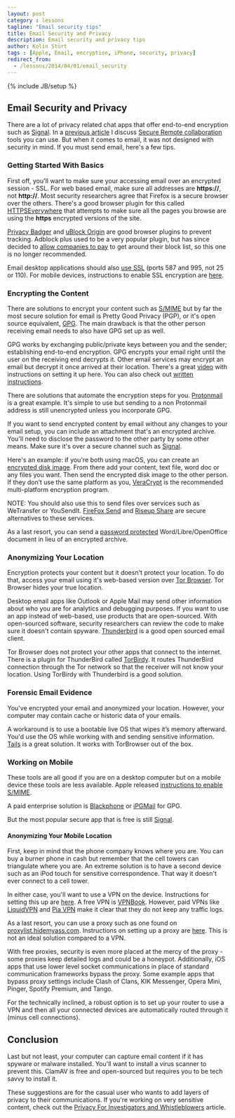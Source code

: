 ```yaml
---
layout: post
category : lessons
tagline: "Email security tips"
title: Email Security and Privacy
description: Email security and privacy tips
author: Kolin Stürt
tags : [Apple, Email, encryption, iPhone, security, privacy]
redirect_from: 
  - /lessons/2014/04/01/email_security
---
```

{% include JB/setup %}

## Email Security and Privacy

There are a lot of privacy related chat apps that offer end-to-end encryption such as [Signal](https://signal.org/). In a [previous article](https://kolinsturt.github.io/lessons/2020/02/01/remote_collaboration) I discuss [Secure Remote collaboration](https://kolinsturt.github.io/lessons/2020/02/01/remote_collaboration) tools you can use. But when it comes to email, it was not designed with security in mind. If you must send email, here's a few tips.

### Getting Started With Basics

First off, you'll want to make sure your accessing email over an encrypted session - SSL. For web based email, make sure all addresses are **https://**, not **http://**. Most security researchers agree that Firefox is a secure browser over the others. There's a good browser plugin for this called [HTTPSEverywhere](https://www.eff.org/Https-everywhere) that attempts to make sure all the pages you browse are using the **https** encrypted versions of the site.

[Privacy Badger](https://privacybadger.org/) and [uBlock Origin](https://github.com/gorhill/uBlock) are good browser plugins to prevent tracking. Adblock plus used to be a very popular plugin, but has since decided to [allow companies to pay](https://www.businessinsider.com/google-microsoft-amazon-taboola-pay-adblock-plus-to-stop-blocking-their-ads-2015-2) to get around their block list, so this one is no longer recommended.

Email desktop applications should also [use SSL](https://riseup.net/en/security/network-security/secure-connections) (ports 587 and 995, not 25 or 110). For mobile devices, instructions to enable SSL encryption are [here](https://support.godaddy.com/help/article/4888/enabling-email-with-ssl-on-your-iphone).

### Encrypting the Content

There are solutions to encrypt your content such as [S/MIME](https://support.microsoft.com/en-us/office/encrypt-messages-by-using-s-mime-in-outlook-on-the-web-878c79fc-7088-4b39-966f-14512658f480) but by far the most secure solution for email is Pretty Good Privacy (PGP), or it's open source equivalent, [GPG](https://gpgtools.org/). The main drawback is that the other person receiving email needs to also have GPG set up as well.

GPG works by exchanging public/private keys between you and the sender; establishing end-to-end encryption. GPG encrypts your email right until the user on the receiving end decrypts it. Other email services may encrypt an email but decrypt it once arrived at their location. There's a great [video](https://www.youtube.com/watch?v=LkRbAFxOu6o) with instructions on setting it up here. You can also check out [written instructions](https://riseup.net/en/security/message-security/openpgp).

There are solutions that automate the encryption steps for you. [Protonmail](https://protonmail.com/) is a great example. It's simple to use but sending to a non Protonmail address is still unencrypted unless you incorporate GPG.

If you want to send encrypted content by email without any changes to your email setup, you can include an attachment that's an encrypted archive. You'll need to disclose the password to the other party by some other means. Make sure it's over a secure channel such as [Signal](https://signal.org/).

Here's an example: if you're both using macOS, you can create an [encrypted disk image](https://support.apple.com/en-ca/guide/disk-utility/dskutl11888/mac). From there add your content, text file, word doc or any files you want. Then send the encrypted disk image to the other person. If they don’t use the same platform as you, [VeraCrypt](https://www.veracrypt.fr/en/Home.html) is the recommended multi-platform encryption program.

NOTE: You should also use this to send files over services such as WeTransfer or YouSendIt. [FireFox Send](https://send.firefox.com/) and [Riseup Share](https://share.riseup.net) are secure alternatives to these services.

As a last resort, you can send a [password protected](https://www.liberiangeek.net/2013/07/password-protect-your-documents-when-using-libreoffice/) Word/Libre/OpenOffice document in lieu of an encrypted archive.

### Anonymizing Your Location

Encryption protects your content but it doesn't protect your location. To do that, access your email using it's web-based version over [Tor Browser](https://www.torproject.org/projects/torbrowser.html). Tor Browser hides your true location.

Desktop email apps like Outlook or Apple Mail may send other information about who you are for analytics and debugging purposes. If you want to use an app instead of web-based, use products that are open-sourced. With open-sourced software, security researchers can review the code to make sure it doesn't contain spyware. [Thunderbird](https://www.mozilla.org/en-US/thunderbird/) is a good open sourced email client.

Tor Browser does not protect your other apps that connect to the internet. There is a plugin for ThunderBird called [TorBirdy](https://addons.mozilla.org/En-us/thunderbird/addon/torbirdy/). It routes ThunderBird connection through the Tor network so that the receiver will not know your location. Using TorBirdy with Thunderbird is a good solution. 

### Forensic Email Evidence 

You've encrypted your email and anonymized your location. However, your computer may contain cache or historic data of your emails. 

A workaround is to use a bootable live OS that wipes it’s memory afterward. You'd use the OS while working with and sending sensitive information. [Tails](https://tails.boum.org/) is a great solution. It works with TorBrowser out of the box. 

### Working on Mobile 

These tools are all good if you are on a desktop computer but on a mobile device these tools are less available. Apple released [instructions to enable S/MIME](https://support.apple.com/en-ca/HT202345).

A paid enterprise solution is [Blackphone](https://www.silentcircle.com/products-and-solutions/blackphone2/) or [iPGMail](https://apps.apple.com/us/app/ipgmail/id430780873) for GPG. 

But the most popular secure app that is free is still [Signal](https://signal.org/).

#### Anonymizing Your Mobile Location

First, keep in mind that the phone company knows where you are. You can buy a burner phone in cash but remember that the cell towers can triangulate where you are. An extreme solution is to have a second device such as an iPod touch for sensitive correspondence. That way it doesn't ever connect to a cell tower.

In either case, you'll want to use a VPN on the device. Instructions for setting this up are [here](https://www.vpnbook.com/howto/setup-openvpn-on-ipad). A free VPN is [VPNBook](https://www.vpnbook.com/). However, paid VPNs like [LiquidVPN](https://www.liquidvpn.com/) and [Pia VPN](https://www.privateinternetaccess.com/) make it clear that they do not keep any traffic logs.

As a last resort, you can use a proxy such as one found on [proxylist.hidemyass.com](http://proxylist.hidemyass.com). Instructions on setting up a proxy are [here](http://www.amsys.co.uk/2012/blog/how-to-setup-proxy-servers-in-ios/). This is not an ideal solution compared to a VPN. 

With free proxies, security is even more placed at the mercy of the proxy - some proxies keep detailed logs and could be a honeypot. Additionally, iOS apps that use lower level socket communications in place of standard communication frameworks bypass the proxy. Some example apps that bypass proxy settings include Clash of Clans, KIK Messenger, Opera Mini, Pinger, Spotify Premium, and Tango.

For the technically inclined, a robust option is to set up your router to use a VPN and then all your connected devices are automatically routed through it (minus cell connections).

## Conclusion

Last but not least, your computer can capture email content if it has spyware or malware installed. You'll want to install a virus scanner to prevent this. ClamAV is free and open-sourced but requires you to be tech savvy to install it.

These suggestions are for the casual user who wants to add layers of privacy to their communications. If you're working on very sensitive content, check out the [Privacy For Investigators and Whistleblowers](https://kolinsturt.github.io/lessons/2018/06/01/privacy_activists_investigators) article.
